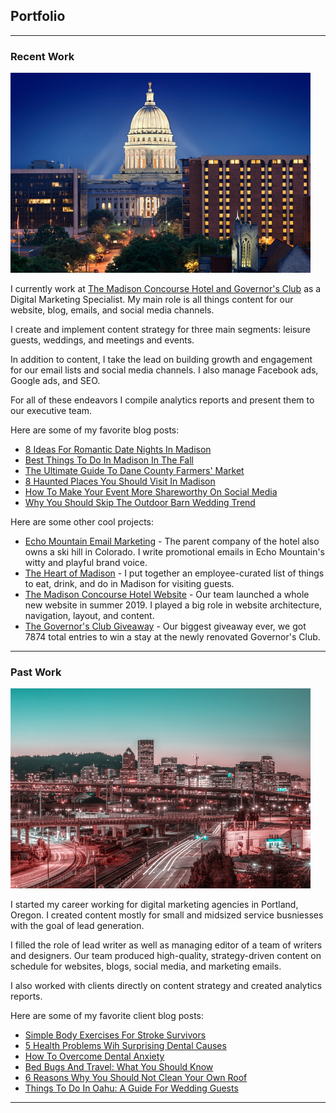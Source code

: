 ## Portfolio

---

### Recent Work 

<img src="images/concourse.png?raw=true"/>

I currently work at [The Madison Concourse Hotel and Governor's Club](https://www.concoursehotel.com/) as a Digital Marketing Specialist. My main role is all things content for our website, blog, emails, and social media channels.

I create and implement content strategy for three main segments: leisure guests, weddings, and meetings and events.

In addition to content, I take the lead on building growth and engagement for our email lists and social media channels. I also manage Facebook ads, Google ads, and SEO.

For all of these endeavors I compile analytics reports and present them to our executive team.

Here are some of my favorite blog posts:

- [8 Ideas For Romantic Date Nights In Madison](https://www.concoursehotel.com/blog/date-night-ideas-madison-wisconsin)
- [Best Things To Do In Madison In The Fall](https://www.concoursehotel.com/blog/things-to-do-in-madison-fall)
- [The Ultimate Guide To Dane County Farmers' Market](https://www.concoursehotel.com/blog/dane-county-farmers-market)
- [8 Haunted Places You Should Visit In Madison](https://www.concoursehotel.com/blog/haunted-madison)
- [How To Make Your Event More Shareworthy On Social Media](https://www.concoursehotel.com/blog/social-media-shareworthy-event)
- [Why You Should Skip The Outdoor Barn Wedding Trend](https://www.concoursehotel.com/blog/skip-outdoor-barn-wedding-trend)

Here are some other cool projects:

- [Echo Mountain Email Marketing](/pdf/echoemailmarketing.pdf) - The parent company of the hotel also owns a ski hill in Colorado. I write promotional emails in Echo Mountain's witty and playful brand voice.
- [The Heart of Madison](https://www.concoursehotel.com/around-madison) - I put together an employee-curated list of things to eat, drink, and do in Madison for visiting guests.
- [The Madison Concourse Hotel Website](https://www.concoursehotel.com/) - Our team launched a whole new website in summer 2019. I played a big role in website architecture, navigation, layout, and content.
- [The Governor's Club Giveaway](https://www.facebook.com/madisonconcoursehotel/photos/a.178708115501896/2091022320937123/) - Our biggest giveaway ever, we got 7874 total entries to win a stay at the newly renovated Governor's Club.

---

### Past Work

<img src="images/portland.png?raw=true"/>

I started my career working for digital marketing agencies in Portland, Oregon. I created content mostly for small and midsized service busniesses with the goal of lead generation.

I filled the role of lead writer as well as managing editor of a team of writers and designers. Our team produced high-quality, strategy-driven content on schedule for websites, blogs, social media, and marketing emails.

I also worked with clients directly on content strategy and created analytics reports.

Here are some of my favorite client blog posts:

- [Simple Body Exercises For Stroke Survivors](https://www.saebo.com/stroke-exercises-for-your-body/)
- [5 Health Problems Wih Surprising Dental Causes](https://www.batchelor-dentistry.com/blog/5-health-problems-with-surprising-dental-causes)
- [How To Overcome Dental Anxiety](https://www.timberhilldental.com/2017/05/25/how-to-deal-with-dental-anxiety/)
- [Bed Bugs And Travel: What You Should Know](https://www.ecocarepestcontrol.com/bed-bugs-and-travel-what-you-should-know/)
- [6 Reasons Why You Should Not Clean Your Own Roof](https://northwestroof.com/reasons-why-you-should-not-clean-own-roof/)
- [Things To Do In Oahu: A Guide For Wedding Guests](https://www.kristenhookphotography.com/blog/2017/6/6/things-to-do-in-oahu-a-guide-for-wedding-guests)

---
